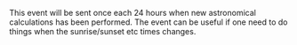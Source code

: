 This event will be sent once each 24 hours when new astronomical calculations has been performed. The event can be useful if one need to do things when the sunrise/sunset etc times changes.
